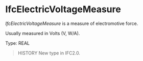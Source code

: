 # IfcElectricVoltageMeasure

_IfcElectricVoltageMeasure_ is a measure of electromotive force.
<!-- end of short definition -->


Usually measured in Volts (V, W/A).

Type: REAL

> HISTORY New type in IFC2.0.
